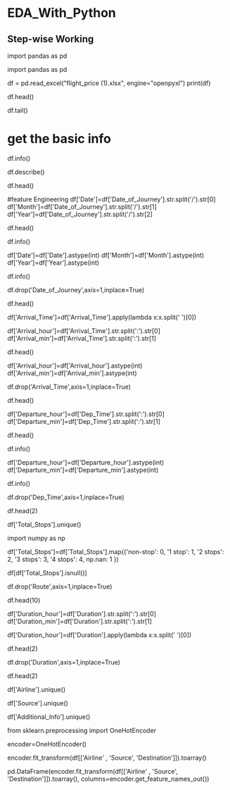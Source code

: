 # EDA_With_Python
## Step-wise Working
import pandas as pd

import pandas as pd

df = pd.read_excel("flight_price (1).xlsx", engine="openpyxl")
print(df)



df.head()



df.tail()

# get the basic info



df.info()


df.describe()


df.head()



#feature Engineering
df['Date']=df['Date_of_Journey'].str.split('/').str[0]
df['Month']=df['Date_of_Journey'].str.split('/').str[1]
df['Year']=df['Date_of_Journey'].str.split('/').str[2]




df.head()






df.info()





df['Date']=df['Date'].astype(int)
df['Month']=df['Month'].astype(int)
df['Year']=df['Year'].astype(int)







df.info()






df.drop('Date_of_Journey',axis=1,inplace=True)







df.head()







df['Arrival_Time']=df['Arrival_Time'].apply(lambda x:x.split(' ')[0])








df['Arrival_hour']=df['Arrival_Time'].str.split(':').str[0]
df['Arrival_min']=df['Arrival_Time'].str.split(':').str[1]





df.head()








df['Arrival_hour']=df['Arrival_hour'].astype(int)
df['Arrival_min']=df['Arrival_min'].astype(int)



df.drop('Arrival_Time',axis=1,inplace=True)



df.head()




df['Departure_hour']=df['Dep_Time'].str.split(':').str[0]
df['Departure_min']=df['Dep_Time'].str.split(':').str[1]





df.head()




df.info()








df['Departure_hour']=df['Departure_hour'].astype(int)
df['Departure_min']=df['Departure_min'].astype(int)




df.info()






df.drop('Dep_Time',axis=1,inplace=True)





df.head(2)






df['Total_Stops'].unique()





import numpy as np






df['Total_Stops']=df['Total_Stops'].map({'non-stop': 0, '1 stop': 1, '2 stops': 2, '3 stops': 3, '4 stops': 4, np.nan: 1 })





df[df['Total_Stops'].isnull()]




df.drop('Route',axis=1,inplace=True)





df.head(10)





df['Duration_hour']=df['Duration'].str.split(':').str[0]
df['Duration_min']=df['Duration'].str.split(':').str[1]






df['Duration_hour']=df['Duration'].apply(lambda x:x.split(' ')[0])






df.head(2)






df.drop('Duration',axis=1,inplace=True)





df.head(2)





df['Airline'].unique()




df['Source'].unique()

df['Additional_Info'].unique()

from sklearn.preprocessing import OneHotEncoder

encoder=OneHotEncoder()

encoder.fit_transform(df[['Airline' , 'Source', 'Destination']]).toarray()

pd.DataFrame(encoder.fit_transform(df[['Airline' , 'Source', 'Destination']]).toarray(), columns=encoder.get_feature_names_out())
